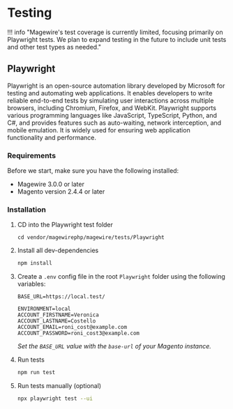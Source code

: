 # Testing

!!! info "Magewire's test coverage is currently limited, focusing primarily on Playwright tests. We plan to expand testing in the future to include unit tests and other test types as needed."

## Playwright

Playwright is an open-source automation library developed by Microsoft for testing and automating web applications.
It enables developers to write reliable end-to-end tests by simulating user interactions across multiple browsers,
including Chromium, Firefox, and WebKit. Playwright supports various programming languages like JavaScript, TypeScript,
Python, and C#, and provides features such as auto-waiting, network interception, and mobile emulation.
It is widely used for ensuring web application functionality and performance.

### Requirements

Before we start, make sure you have the following installed:

- Magewire 3.0.0 or later
- Magento version 2.4.4 or later

### Installation

1. CD into the Playwright test folder
   ```shell
   cd vendor/magewirephp/magewire/tests/Playwright
   ```

2. Install all dev-dependencies
   ```sh
   npm install
   ```

3. Create a `.env` config file in the root `Playwright` folder using the following variables:
   ```text
   BASE_URL=https://local.test/
   
   ENVIRONMENT=local
   ACCOUNT_FIRSTNAME=Veronica
   ACCOUNT_LASTNAME=Costello
   ACCOUNT_EMAIL=roni_cost@example.com
   ACCOUNT_PASSWORD=roni_cost3@example.com
   ```
   _Set the `BASE_URL` value with the `base-url` of your Magento instance._

4. Run tests
   ```sh
   npm run test
   ```

5. Run tests manually (optional)
   ```sh
   npx playwright test --ui
   ```
